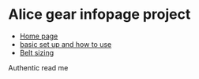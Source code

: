 # Alice gear infopage project
  

  <ul>
  <li><a href="aliceinfopage.html"> Home page</a></li>
  <li><a href="aliceinfopage2.html"> basic set up and how to use</a></li>
  <li><a href="aliceinfopage3.html"> Belt sizing </a></li>
  </ul>
<p>Authentic read me</p>
